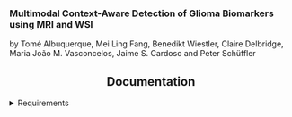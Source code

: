 ### Multimodal Context-Aware Detection of Glioma Biomarkers using MRI and WSI

by Tomé Albuquerque, Mei Ling Fang, Benedikt Wiestler, Claire Delbridge, Maria João M. Vasconcelos, Jaime S. Cardoso and
Peter Schüffler


## <div align="center">Documentation</div>
<details Close>
<summary>Requirements</summary>

* Image==1.5.33
* matplotlib==3.5.1
* monai==1.0.0
* numpy==1.22.0
* opencv_python_headless==4.5.5.62
* openslide_python==1.2.0
* nibabel==5.0.1
* pandas==1.3.4
* Pillow==9.4.0
* scikit_image==0.19.2
* scikit_learn==1.2.1
* scipy==1.7.3
* seaborn==0.11.2
* skimage==0.0
* torch==1.10.0
* torchvision==0.11.1

